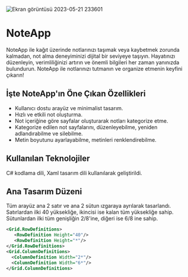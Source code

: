 ![Ekran görüntüsü 2023-05-21 233601](https://github.com/oktayagdag/NoteApp/assets/120986651/94ee2803-6845-44d1-9bb5-0042aaaf68b9)

# NoteApp

NoteApp ile kağıt üzerinde notlarınızı taşımak veya kaybetmek zorunda kalmadan, not alma deneyiminizi dijital bir seviyeye taşıyın. Hayatınızı düzenleyin, verimliliğinizi artırın ve önemli bilgileri her zaman yanınızda bulundurun. NoteApp ile notlarınızı tutmanın ve organize etmenin keyfini çıkarın!


## İşte NoteApp'ın Öne Çıkan Özellikleri

- Kullanıcı dostu arayüz ve minimalist tasarım.
- Hızlı ve etkili not oluşturma.
- Not içeriğine göre sayfalar oluşturarak notları kategorize etme.
- Kategorize edilen not sayfalarını, düzenleyebilme, yeniden adlandırabilme ve silebilme.
- Metin boyutunu ayarlayabilme, metinleri renklendirebilme.

## Kullanılan Teknolojiler
C# kodlama dili, Xaml tasarım dili kullanılarak geliştirildi.


## Ana Tasarım Düzeni
Tüm arayüz ana 2 satır ve ana 2 sütun ızgaraya ayrılarak tasarlandı.
Satırlardan ilki 40 yüksekliğe, ikincisi ise kalan tüm yüksekliğe sahip.
Sütunlardan ilki tüm genişliğin 2/8'ine, diğeri ise 6/8 ine sahip.

```xml
<Grid.RowDefinitions>
   <RowDefinition Height="40"/>
   <RowDefinition Height="*"/>
</Grid.RowDefinitions>
<Grid.ColumnDefinitions>
  <ColumnDefinition Width="2*"/>
  <ColumnDefinition Width="6*"/>
</Grid.ColumnDefinitions>
```



